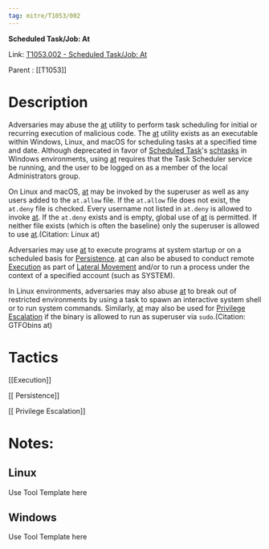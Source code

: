 ```yaml
---
tag: mitre/T1053/002
---
```


**Scheduled Task/Job: At**

Link: [T1053.002 - Scheduled Task/Job: At](https://attack.mitre.org/techniques/T1053/002)

Parent : [[T1053]]


# Description

Adversaries may abuse the [at](https://attack.mitre.org/software/S0110) utility to perform task scheduling for initial or recurring execution of malicious code. The [at](https://attack.mitre.org/software/S0110) utility exists as an executable within Windows, Linux, and macOS for scheduling tasks at a specified time and date. Although deprecated in favor of [Scheduled Task](https://attack.mitre.org/techniques/T1053/005)'s [schtasks](https://attack.mitre.org/software/S0111) in Windows environments, using [at](https://attack.mitre.org/software/S0110) requires that the Task Scheduler service be running, and the user to be logged on as a member of the local Administrators group.

On Linux and macOS, [at](https://attack.mitre.org/software/S0110) may be invoked by the superuser as well as any users added to the <code>at.allow</code> file. If the <code>at.allow</code> file does not exist, the <code>at.deny</code> file is checked. Every username not listed in <code>at.deny</code> is allowed to invoke [at](https://attack.mitre.org/software/S0110). If the <code>at.deny</code> exists and is empty, global use of [at](https://attack.mitre.org/software/S0110) is permitted. If neither file exists (which is often the baseline) only the superuser is allowed to use [at](https://attack.mitre.org/software/S0110).(Citation: Linux at)

Adversaries may use [at](https://attack.mitre.org/software/S0110) to execute programs at system startup or on a scheduled basis for [Persistence](https://attack.mitre.org/tactics/TA0003). [at](https://attack.mitre.org/software/S0110) can also be abused to conduct remote [Execution](https://attack.mitre.org/tactics/TA0002) as part of [Lateral Movement](https://attack.mitre.org/tactics/TA0008) and/or to run a process under the context of a specified account (such as SYSTEM).

In Linux environments, adversaries may also abuse [at](https://attack.mitre.org/software/S0110) to break out of restricted environments by using a task to spawn an interactive system shell or to run system commands. Similarly, [at](https://attack.mitre.org/software/S0110) may also be used for [Privilege Escalation](https://attack.mitre.org/tactics/TA0004) if the binary is allowed to run as superuser via <code>sudo</code>.(Citation: GTFObins at)

# Tactics


[[Execution]]

[[ Persistence]]

[[ Privilege Escalation]]


# Notes:

## Linux

Use Tool Template here

## Windows

Use Tool Template here